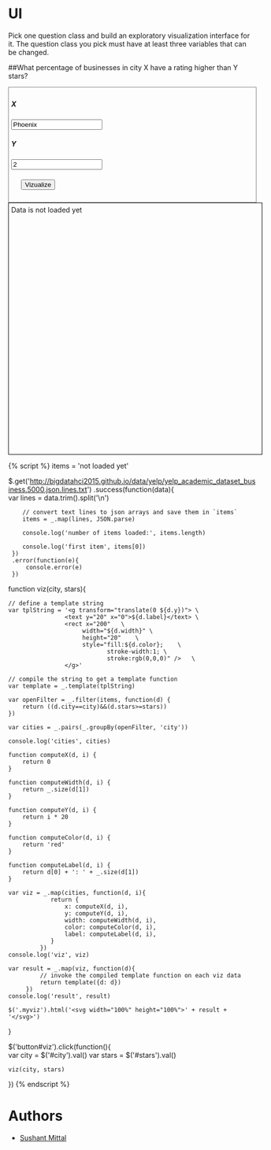 # UI

Pick one question class and build an exploratory visualization interface for it.
The question class you pick must have at least three variables that can be changed.

##What percentage of businesses in city X have a rating higher than Y stars?



<div style="border:1px grey solid; padding:5px;">
    <div><h5>X</h5>
        <input id="city" type="text" value="Phoenix"/>
    </div>
    <div><h5>Y</h5>
        <input id="stars" type="text" value="2"/>
    </div>
    <div style="margin:20px;">
        <button id="viz">Vizualize</button>
    </div>
</div>

<div class="myviz" style="width:100%; height:500px; border: 1px black solid; padding: 5px;">
Data is not loaded yet
</div>

{% script %}
items = 'not loaded yet'

$.get('http://bigdatahci2015.github.io/data/yelp/yelp_academic_dataset_business.5000.json.lines.txt')
    .success(function(data){        
        var lines = data.trim().split('\n')

        // convert text lines to json arrays and save them in `items`
        items = _.map(lines, JSON.parse)

        console.log('number of items loaded:', items.length)

        console.log('first item', items[0])
     })
     .error(function(e){
         console.error(e)
     })

function viz(city, stars){    

    // define a template string
    var tplString = '<g transform="translate(0 ${d.y})"> \
                    <text y="20" x="0">${d.label}</text> \
                    <rect x="200"   \
                         width="${d.width}" \
                         height="20"    \
                         style="fill:${d.color};    \
                                stroke-width:1; \
                                stroke:rgb(0,0,0)" />   \
                    </g>'

    // compile the string to get a template function
    var template = _.template(tplString)

    var openFilter = _.filter(items, function(d) {
        return ((d.city==city)&&(d.stars>=stars))
    })

    var cities = _.pairs(_.groupBy(openFilter, 'city'))

    console.log('cities', cities)
    
    function computeX(d, i) {
        return 0
    }

    function computeWidth(d, i) {        
        return _.size(d[1])
    }

    function computeY(d, i) {
        return i * 20
    }

    function computeColor(d, i) {
        return 'red'
    }

    function computeLabel(d, i) {
        return d[0] + ': ' + _.size(d[1])
    }

    var viz = _.map(cities, function(d, i){                
                return {
                    x: computeX(d, i),
                    y: computeY(d, i),
                    width: computeWidth(d, i),
                    color: computeColor(d, i),
                    label: computeLabel(d, i),
                }
             })
    console.log('viz', viz)

    var result = _.map(viz, function(d){
             // invoke the compiled template function on each viz data
             return template({d: d})
         })
    console.log('result', result)

    $('.myviz').html('<svg width="100%" height="100%">' + result + '</svg>')
}

$('button#viz').click(function(){    
    var city = $('#city').val()
    var stars = $('#stars').val()
  
    viz(city, stars)
})
{% endscript %}

# Authors

* [Sushant Mittal](https://github.com/sumi6109)
